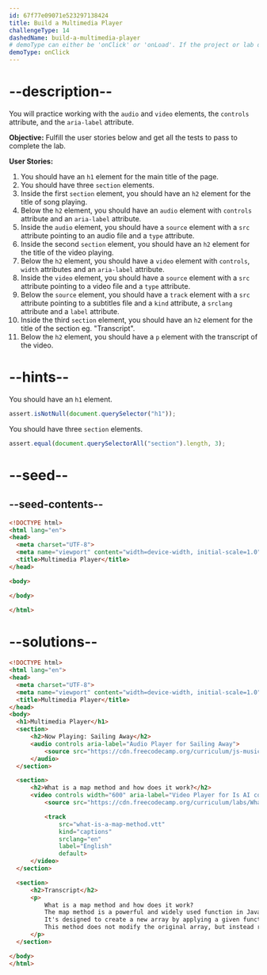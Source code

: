 ```yaml
---
id: 67f77e09071e523297138424
title: Build a Multimedia Player
challengeType: 14
dashedName: build-a-multimedia-player
# demoType can either be 'onClick' or 'onLoad'. If the project or lab doesn't have a preview, delete the property
demoType: onClick
---
```


# --description--

You will practice working with the <code>audio</code> and <code>video</code> elements, the <code>controls</code> attribute, and the <code>aria-label</code> attribute.

**Objective:** Fulfill the user stories below and get all the tests to pass to complete the lab.

**User Stories:**

1. You should have an `h1` element for the main title of the page.
2. You should have three `section` elements.
3. Inside the first `section` element, you should have an `h2` element for the title of song playing.
4. Below the `h2` element, you should have an `audio` element with `controls` attribute and an `aria-label` attribute.
5. Inside the `audio` element, you should have a `source` element with a `src` attribute pointing to an audio file and a `type` attribute.
6. Inside the second `section` element, you should have an `h2` element for the title of the video playing.
7. Below the `h2` element, you should have a `video` element with `controls`, `width` attributes and an `aria-label` attribute.
8. Inside the `video` element, you should have a `source` element with a `src` attribute pointing to a video file and a `type` attribute.
9. Below the `source` element, you should have a `track` element with a `src` attribute pointing to a subtitles file and a `kind` attribute, a `srclang` attribute and a `label` attribute.
10. Inside the third `section` element, you should have an `h2` element for the title of the section eg. "Transcript".
11. Below the `h2` element, you should have a `p` element with the transcript of the video.

# --hints--

You should have an `h1` element.

```js
assert.isNotNull(document.querySelector("h1"));
```

You should have three `section` elements.

```js
assert.equal(document.querySelectorAll("section").length, 3);
```

# --seed--

## --seed-contents--

```html
<!DOCTYPE html>
<html lang="en">
<head>
  <meta charset="UTF-8">
  <meta name="viewport" content="width=device-width, initial-scale=1.0">
  <title>Multimedia Player</title>
</head>

<body>

</body>

</html>
```

# --solutions--

```html
<!DOCTYPE html>
<html lang="en">
<head>
  <meta charset="UTF-8">
  <meta name="viewport" content="width=device-width, initial-scale=1.0">
  <title>Multimedia Player</title>
</head>
<body>
  <h1>Multimedia Player</h1>
  <section>
      <h2>Now Playing: Sailing Away</h2>
      <audio controls aria-label="Audio Player for Sailing Away">
          <source src="https://cdn.freecodecamp.org/curriculum/js-music-player/sailing-away.mp3" type="audio/mpeg">
      </audio>
  </section>

  <section>
      <h2>What is a map method and how does it work?</h2>
      <video controls width="600" aria-label="Video Player for Is AI coming for developer jobs?">
          <source src="https://cdn.freecodecamp.org/curriculum/labs/What is the map method and how does it work.mp4" type="video/mp4">

          <track 
              src="what-is-a-map-method.vtt" 
              kind="captions" 
              srclang="en" 
              label="English" 
              default>
      </video>
  </section>

  <section>
      <h2>Transcript</h2>
      <p>
          What is a map method and how does it work?
          The map method is a powerful and widely used function in JavaScript that operates on arrays.
          It's designed to create a new array by applying a given function to each element of the original array.
          This method does not modify the original array, but instead returns the new array containing the results of the function applied to each element. 
      </p>
  </section>

</body>
</html> 
```
